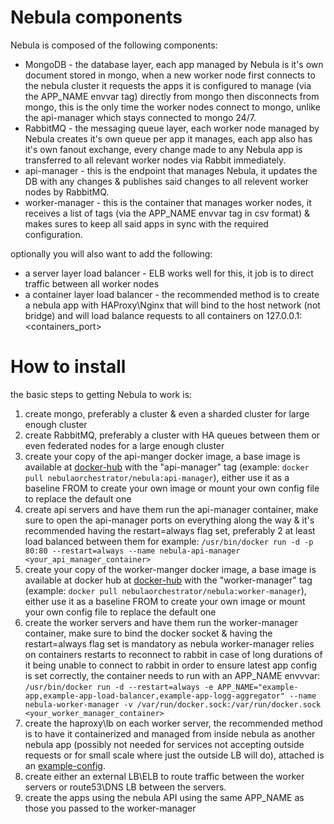 # Nebula components

Nebula is composed of the following components:

* MongoDB - the database layer, each app managed by Nebula is it's own document stored in mongo, when a new worker node first connects to the nebula cluster it requests the apps it is configured to manage (via the APP_NAME envvar tag) directly from mongo then disconnects from mongo, this is the only time the worker nodes connect to mongo, unlike the api-manager which stays connected to mongo 24/7.
* RabbitMQ - the messaging queue layer, each worker node managed by Nebula creates it's own queue per app it manages, each app also has it's own fanout exchange, every change made to any Nebula app is transferred to all relevant worker nodes via Rabbit immediately. 
* api-manager - this is the endpoint that manages Nebula, it updates the DB with any changes & publishes said changes to all relevent worker nodes by RabbitMQ.
* worker-manager - this is the container that manages worker nodes, it receives a list of tags (via the APP_NAME envvar tag in csv format) & makes sures to keep all said apps in sync with the required configuration. 

optionally you will also want to add the following:

* a server layer load balancer - ELB works well for this, it job is to direct traffic between all worker nodes
* a container layer load balancer - the recommended method is to create a nebula app with HAProxy\Nginx that will bind to the host network (not bridge) and will load balance requests to all containers on 127.0.0.1:<containers_port>

# How to install

the basic steps to getting Nebula to work is:

1. create mongo, preferably a cluster & even a sharded cluster for large enough cluster
2. create RabbitMQ, preferably a cluster with HA queues between them or even federated nodes for a large enough cluster
3. create your copy of the api-manger docker image, a base image is available at [docker-hub](https://hub.docker.com/r/nebulaorchestrator/api/) with the "api-manager" tag (example: `docker pull nebulaorchestrator/nebula:api-manager`), either use it as a baseline FROM to create your own image or mount your own config file to replace the default one
4. create api servers and have them run the api-manager container, make sure to open the api-manager ports on everything along the way & it's recommended having the restart=always flag set, preferably 2 at least load balanced between them for example:
 `/usr/bin/docker run -d -p 80:80 --restart=always --name nebula-api-manager <your_api_manager_container>`
5. create your copy of the worker-manger docker image, a base image is available at docker hub at [docker-hub](https://hub.docker.com/r/nebulaorchestrator/worker/) with the "worker-manager" tag (example: `docker pull nebulaorchestrator/nebula:worker-manager`), either use it as a baseline FROM to create your own image or mount your own config file to replace the default one
6. create the worker servers and have them run the worker-manager container, make sure to bind the docker socket & having the restart=always flag set is mandatory as nebula worker-manager relies on containers restarts to reconnect to rabbit in case of long durations of it being unable to connect to rabbit in order to ensure latest app config is set correctly, the container needs to run with an APP_NAME envvvar:
 `/usr/bin/docker run -d --restart=always -e APP_NAME="example-app,example-app-load-balancer,example-app-logg-aggregator" --name nebula-worker-manager -v /var/run/docker.sock:/var/run/docker.sock <your_worker_manager_container>`
7. create the haproxy\lb on each worker server, the recommended method is to have it containerized and managed from inside nebula as another nebula app (possibly not needed for services not accepting outside requests or for small scale where just the outside LB will do), attached is an [example-config](https://github.com/nebula-orchestrator/nebula/blob/master/docs/haproxy.cfg).
8. create either an external LB\ELB to route traffic between the worker servers or route53\DNS LB between the servers.
9. create the apps using the nebula API using the same APP_NAME as those you passed to the worker-manager